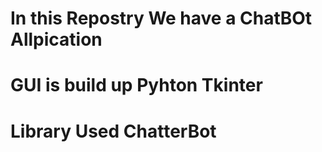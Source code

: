 # In this Repostry We have a ChatBOt Allpication 
# GUI is build up Pyhton Tkinter
# Library Used ChatterBot
